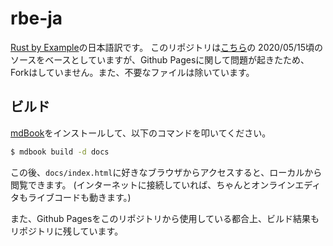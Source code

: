 # rbe-ja
[Rust by Example](https://doc.rust-lang.org/rust-by-example/)の日本語訳です。
このリポジトリは[こちら](https://github.com/rust-lang/rust-by-example)の
2020/05/15頃のソースをベースとしていますが、Github Pagesに関して問題が起きたため、
Forkはしていません。また、不要なファイルは除いています。


## ビルド
[mdBook](https://rust-lang.github.io/mdBook/)をインストールして、以下のコマンドを叩いてください。
```bash
$ mdbook build -d docs
```
この後、`docs/index.html`に好きなブラウザからアクセスすると、ローカルから閲覧できます。
(インターネットに接続していれば、ちゃんとオンラインエディタもライブコードも動きます。)

また、Github Pagesをこのリポジトリから使用している都合上、ビルド結果もリポジトリに残しています。
